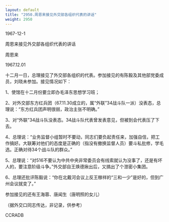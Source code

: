 ```yaml
---
layout: default
title: "2950.周恩来接见外交部各组织代表的讲话"
weight: 2950
---
```


1967-12-1

周恩来接见外交部各组织代表的讲话

周恩来

1967.12.01

十二月一日，总理接见了外交部各组织的代表。参加接见的有陈毅及其他部党委成员，刘晓未参加。接见情况如下：

1、使馆在十二月份要立即办毛泽东思想学习班；

2、对外交部东方红兵团（67.11.30成立的，属“外联”34战斗队一派）没表态，总理说：“东方红兵团声明很弱，政治主张不明确。”

3、对“外联”34战斗队没表态。34战斗队代表曾发表意见，但被到会代表压了下去。

4、总理说：“业务监督小组暂时不要动，同志们要负起责任来，加强自信，把工作搞好。大联筹对他们的态度是正确的（指没有撤换监督人员）要斗私批修，学毛选。正确对待34个战斗队的群众。”

5、总理说：“对516不要认为中共中央非常委员会有线索就认为没事了，还是有坏人的，要注意阶级斗争。”外交部自王焕德揪出后，又搞出了个泄密小集团。

6、总理还批评陈毅说：“你在北戴河会议上反王稼祥的“三和一少”是好的，但到广州会议就变了。”

参加接见的还有王海蓉、唐闻生（唐明照的女儿）

（据外交口同志传达，非记录，供参考）

CCRADB

